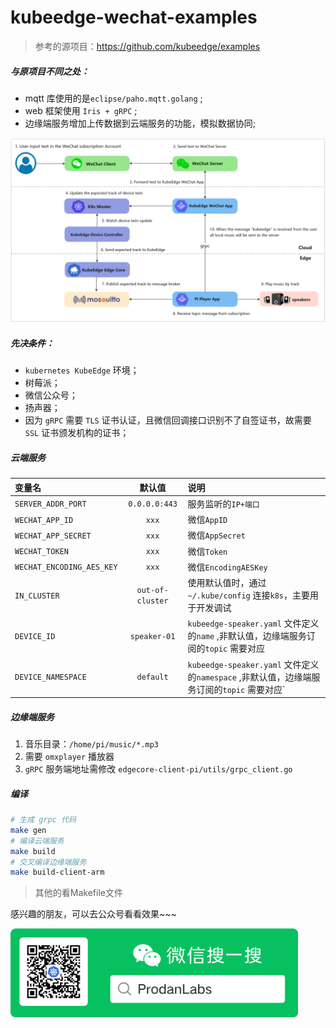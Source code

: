 # kubeedge-wechat-examples

> 参考的源项目：https://github.com/kubeedge/examples

##### 与原项目不同之处：
- mqtt 库使用的是`eclipse/paho.mqtt.golang` ;
- web 框架使用 `Iris + gRPC` ;
- 边缘端服务增加上传数据到云端服务的功能，模拟数据协同;

<img src="https://github.com/prodanlabs/kubeedge-wechat-examples/blob/main/image/2021-01-24_14-32.png" width="960">

##### 先决条件：
- `kubernetes KubeEdge` 环境；
- 树莓派；
- 微信公众号；
- 扬声器；
- 因为 `gRPC` 需要 `TLS` 证书认证，且微信回调接口识别不了自签证书，故需要 `SSL` 证书颁发机构的证书；



##### 云端服务

| 变量名                    |      默认值      | 说明                                                         |
| :------------------------ | :--------------: | :----------------------------------------------------------- |
| `SERVER_ADDR_PORT`        |  `0.0.0.0:443`   | 服务监听的`IP+端口`                                          |
| `WECHAT_APP_ID`           |      `xxx`       | 微信`AppID`                                                  |
| `WECHAT_APP_SECRET`       |      `xxx`       | 微信`AppSecret`                                              |
| `WECHAT_TOKEN`            |      `xxx`       | 微信`Token`                                                  |
| `WECHAT_ENCODING_AES_KEY` |      `xxx`       | 微信`EncodingAESKey`                                         |
| `IN_CLUSTER`              | `out-of-cluster` | 使用默认值时，通过 `~/.kube/config` 连接`k8s`，主要用于开发调试 |
| `DEVICE_ID`               |   `speaker-01`   | `kubeedge-speaker.yaml` 文件定义的`name` ,非默认值，边缘端服务订阅的`topic` 需要对应 |
| `DEVICE_NAMESPACE`        |    `default`     | `kubeedge-speaker.yaml` 文件定义的`namespace` ,非默认值，边缘端服务订阅的`topic` 需要对应` |

##### 边缘端服务

1. 音乐目录：`/home/pi/music/*.mp3`
2. 需要 `omxplayer` 播放器
3. `gRPC` 服务端地址需修改 `edgecore-client-pi/utils/grpc_client.go`

##### 编译

```sh
# 生成 grpc 代码
make gen
# 编译云端服务
make build
# 交叉编译边缘端服务
make build-client-arm
```
> 其他的看Makefile文件

感兴趣的朋友，可以去公众号看看效果~~~

<img src="https://github.com/prodanlabs/kubeedge-wechat-examples/blob/main/image/weixin.png" width="460">